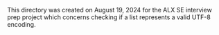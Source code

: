This directory was created on August 19, 2024 for the ALX SE interview prep project 
which concerns checking if a list represents a valid UTF-8 encoding.